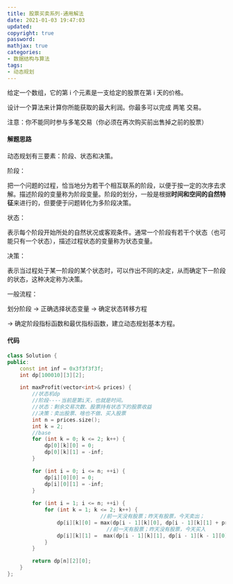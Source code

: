 ```yaml
---
title: 股票买卖系列-通用解法
date: 2021-01-03 19:47:03
updated:
copyright: true
password:
mathjax: true
categories:
- 数据结构与算法
tags: 
- 动态规划
---
```


给定一个数组，它的第 i 个元素是一支给定的股票在第 i 天的价格。

设计一个算法来计算你所能获取的最大利润。你最多可以完成 两笔 交易。

注意：你不能同时参与多笔交易（你必须在再次购买前出售掉之前的股票）

#### 解题思路

动态规划有三要素：阶段、状态和决策。

阶段：

把一个问题的过程，恰当地分为若干个相互联系的阶段，以便于按一定的次序去求解。描述阶段的变量称为阶段变量。阶段的划分，一般是根据**时间和空间的自然特征**来进行的，但要便于问题转化为多阶段决策。

状态：

表示每个阶段开始所处的自然状况或客观条件。通常一个阶段有若干个状态（也可能只有一个状态），描述过程状态的变量称为状态变量。

决策：

表示当过程处于某一阶段的某个状态时，可以作出不同的决定，从而确定下一阶段的状态，这种决定称为决策。

一般流程：

划分阶段 -> 正确选择状态变量 -> 确定状态转移方程

-> 确定阶段指标函数和最优指标函数，建立动态规划基本方程。

#### 代码

```cpp
class Solution {
public:
    const int inf = 0x3f3f3f3f;
    int dp[100010][3][2];

    int maxProfit(vector<int>& prices) {
        //状态机dp
        //阶段----当前是第i天，也就是时间。
        //状态：剩余交易次数、股票持有状态下的股票收益
        //决策：卖出股票、啥也不做、买入股票
        int n = prices.size();
        int k = 2;
        //base
        for (int k = 0; k <= 2; k++) {
            dp[0][k][0] = 0;
            dp[0][k][1] = -inf;
        }

        for (int i = 0; i <= n; ++i) {
            dp[i][0][0] = 0;
            dp[i][0][1] = -inf;
        }
        
        for (int i = 1; i <= n; ++i) {
            for (int k = 1; k <= 2; k++) {
                              //前一天没有股票；昨天有股票，今天卖出；
                dp[i][k][0] = max(dp[i - 1][k][0], dp[i - 1][k][1] + prices[i - 1]);
                                //前一天有股票；昨天没有股票，今天买入
                dp[i][k][1] =  max(dp[i - 1][k][1], dp[i - 1][k - 1][0] - prices[i - 1]); 
            }
        }

        return dp[n][2][0];
    }
};
```
